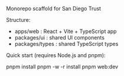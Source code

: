 Monorepo scaffold for San Diego Trust

Structure:
- apps/web : React + Vite + TypeScript app
- packages/ui : shared UI components
- packages/types : shared TypeScript types

Quick start (requires Node.js and pnpm):

pnpm install
pnpm -w -r install
pnpm web:dev

